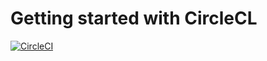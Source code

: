 # Getting started with CircleCL
[![CircleCI](https://circleci.com/gh/realroy/getting_started_with_circle_ci/tree/master.svg?style=svg)](https://circleci.com/gh/realroy/getting_started_with_circle_ci/tree/master)
